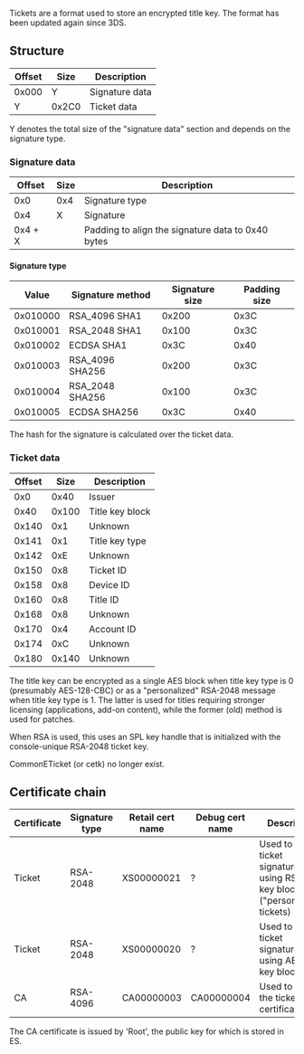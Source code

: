 Tickets are a format used to store an encrypted title key. The format
has been updated again since 3DS.

## Structure

| Offset | Size  | Description    |
| ------ | ----- | -------------- |
| 0x000  | Y     | Signature data |
| Y      | 0x2C0 | Ticket data    |

Y denotes the total size of the "signature data" section and depends on
the signature type.

### Signature data

| Offset  | Size | Description                                       |
| ------- | ---- | ------------------------------------------------- |
| 0x0     | 0x4  | Signature type                                    |
| 0x4     | X    | Signature                                         |
| 0x4 + X |      | Padding to align the signature data to 0x40 bytes |

#### Signature type

| Value    | Signature method | Signature size | Padding size |
| -------- | ---------------- | -------------- | ------------ |
| 0x010000 | RSA\_4096 SHA1   | 0x200          | 0x3C         |
| 0x010001 | RSA\_2048 SHA1   | 0x100          | 0x3C         |
| 0x010002 | ECDSA SHA1       | 0x3C           | 0x40         |
| 0x010003 | RSA\_4096 SHA256 | 0x200          | 0x3C         |
| 0x010004 | RSA\_2048 SHA256 | 0x100          | 0x3C         |
| 0x010005 | ECDSA SHA256     | 0x3C           | 0x40         |

The hash for the signature is calculated over the ticket data.

### Ticket data

| Offset | Size  | Description     |
| ------ | ----- | --------------- |
| 0x0    | 0x40  | Issuer          |
| 0x40   | 0x100 | Title key block |
| 0x140  | 0x1   | Unknown         |
| 0x141  | 0x1   | Title key type  |
| 0x142  | 0xE   | Unknown         |
| 0x150  | 0x8   | Ticket ID       |
| 0x158  | 0x8   | Device ID       |
| 0x160  | 0x8   | Title ID        |
| 0x168  | 0x8   | Unknown         |
| 0x170  | 0x4   | Account ID      |
| 0x174  | 0xC   | Unknown         |
| 0x180  | 0x140 | Unknown         |

The title key can be encrypted as a single AES block when title key type
is 0 (presumably AES-128-CBC) or as a "personalized" RSA-2048 message
when title key type is 1. The latter is used for titles requiring
stronger licensing (applications, add-on content), while the former
(old) method is used for patches.

When RSA is used, this uses an SPL key handle that is initialized with
the console-unique RSA-2048 ticket key.

CommonETicket (or cetk) no longer
exist.

## Certificate chain

| Certificate | Signature type | Retail cert name | Debug cert name | Description                                                                         |
| ----------- | -------------- | ---------------- | --------------- | ----------------------------------------------------------------------------------- |
| Ticket      | RSA-2048       | XS00000021       | ?               | Used to verify ticket signatures using RSA title key block ("personalized" tickets) |
| Ticket      | RSA-2048       | XS00000020       | ?               | Used to verify ticket signatures using AES title key block                          |
| CA          | RSA-4096       | CA00000003       | CA00000004      | Used to verify the ticket certificate                                               |

The CA certificate is issued by 'Root', the public key for which is
stored in ES.
